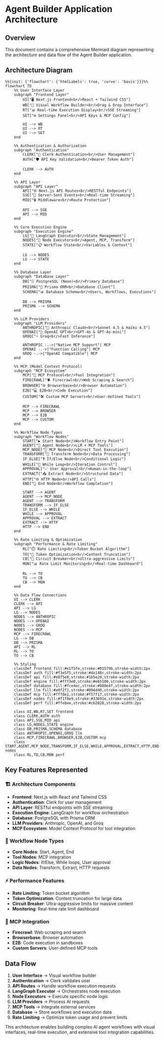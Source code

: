 # Agent Builder Application Architecture

## Overview
This document contains a comprehensive Mermaid diagram representing the architecture and data flow of the Agent Builder application.

## Architecture Diagram

```mermaid
%%{init: {'flowchart': {'htmlLabels': true, 'curve': 'basis'}}}%%
flowchart TD
    %% User Interface Layer
    subgraph "Frontend Layer"
        UI["🖥️ Next.js Frontend<br/>React + Tailwind CSS"]
        WB["🔧 Visual Workflow Builder<br/>Drag & Drop Interface"]
        RT["📊 Real-time Execution Display<br/>SSE Streaming"]
        SET["⚙️ Settings Panel<br/>API Keys & MCP Config"]
        
        UI --> WB
        UI --> RT
        UI --> SET
    end

    %% Authentication & Authorization
    subgraph "Authentication"
        CLERK["🔐 Clerk Authentication<br/>User Management"]
        AUTH["🛡️ API Key Validation<br/>Bearer Token Auth"]
        
        CLERK --> AUTH
    end

    %% API Layer
    subgraph "API Layer"
        API["🌐 Next.js API Routes<br/>RESTful Endpoints"]
        SSE["📡 Server-Sent Events<br/>Real-time Streaming"]
        MID["🔒 Middleware<br/>Route Protection"]
        
        API --> SSE
        API --> MID
    end

    %% Core Execution Engine
    subgraph "Execution Engine"
        LG["🧠 LangGraph Executor<br/>State Management"]
        NODES["🔗 Node Executors<br/>Agent, MCP, Transform"]
        STATE["📋 Workflow State<br/>Variables & Context"]
        
        LG --> NODES
        LG --> STATE
    end

    %% Database Layer
    subgraph "Database Layer"
        DB["🗄️ PostgreSQL (Neon)<br/>Primary Database"]
        PRISMA["🔧 Prisma ORM<br/>Database Client"]
        SCHEMA["📊 Database Schema<br/>Users, Workflows, Executions"]
        
        DB --> PRISMA
        PRISMA --> SCHEMA
    end

    %% LLM Providers
    subgraph "LLM Providers"
        ANTHROPIC["🤖 Anthropic Claude<br/>Sonnet 4.5 & Haiku 4.5"]
        OPENAI["🧠 OpenAI GPT<br/>GPT-4o & GPT-4o-mini"]
        GROQ["⚡ Groq<br/>Fast Inference"]
        
        ANTHROPIC -.->|"Native MCP Support"| MCP
        OPENAI -.->|"Function Calling"| MCP
        GROQ -.->|"OpenAI Compatible"| MCP
    end

    %% MCP (Model Context Protocol)
    subgraph "MCP Ecosystem"
        MCP["🔌 MCP Protocol<br/>Tool Integration"]
        FIRECRAWL["🕷️ Firecrawl<br/>Web Scraping & Search"]
        BROWSER["🌐 Browserbase<br/>Browser Automation"]
        E2B["💻 E2B<br/>Code Execution"]
        CUSTOM["🛠️ Custom MCP Servers<br/>User-defined Tools"]
        
        MCP --> FIRECRAWL
        MCP --> BROWSER
        MCP --> E2B
        MCP --> CUSTOM
    end

    %% Workflow Node Types
    subgraph "Workflow Nodes"
        START["▶️ Start Node<br/>Workflow Entry Point"]
        AGENT["🤖 Agent Node<br/>LLM + MCP Tools"]
        MCP_NODE["🔌 MCP Node<br/>Direct Tool Execution"]
        TRANSFORM["🔄 Transform Node<br/>Data Processing"]
        IF_ELSE["❓ If/Else Node<br/>Conditional Logic"]
        WHILE["🔄 While Loop<br/>Iteration Control"]
        APPROVAL["✅ User Approval<br/>Human-in-the-loop"]
        EXTRACT["📤 Extract Node<br/>Structured Data"]
        HTTP["🌐 HTTP Node<br/>API Calls"]
        END["🏁 End Node<br/>Workflow Completion"]
        
        START --> AGENT
        AGENT --> MCP_NODE
        AGENT --> TRANSFORM
        TRANSFORM --> IF_ELSE
        IF_ELSE --> WHILE
        WHILE --> APPROVAL
        APPROVAL --> EXTRACT
        EXTRACT --> HTTP
        HTTP --> END
    end

    %% Rate Limiting & Optimization
    subgraph "Performance & Rate Limiting"
        RL["⏱️ Rate Limiting<br/>Token Bucket Algorithm"]
        TO["🔧 Token Optimization<br/>Content Truncation"]
        CB["🚨 Circuit Breaker<br/>Ultra-aggressive Limits"]
        MON["📊 Rate Limit Monitoring<br/>Real-time Dashboard"]
        
        RL --> TO
        TO --> CB
        CB --> MON
    end

    %% Data Flow Connections
    UI --> CLERK
    CLERK --> API
    API --> LG
    LG --> NODES
    NODES --> ANTHROPIC
    NODES --> OPENAI
    NODES --> GROQ
    NODES --> MCP
    MCP --> FIRECRAWL
    LG --> DB
    DB --> PRISMA
    API --> RL
    RL --> TO
    TO --> CB

    %% Styling
    classDef frontend fill:#e1f5fe,stroke:#01579b,stroke-width:2px
    classDef auth fill:#f3e5f5,stroke:#4a148c,stroke-width:2px
    classDef api fill:#e8f5e8,stroke:#1b5e20,stroke-width:2px
    classDef engine fill:#fff3e0,stroke:#e65100,stroke-width:2px
    classDef database fill:#fce4ec,stroke:#880e4f,stroke-width:2px
    classDef llm fill:#e0f2f1,stroke:#004d40,stroke-width:2px
    classDef mcp fill:#fff8e1,stroke:#f57f17,stroke-width:2px
    classDef nodes fill:#f1f8e9,stroke:#33691e,stroke-width:2px
    classDef perf fill:#ffebee,stroke:#c62828,stroke-width:2px

    class UI,WB,RT,SET frontend
    class CLERK,AUTH auth
    class API,SSE,MID api
    class LG,NODES,STATE engine
    class DB,PRISMA,SCHEMA database
    class ANTHROPIC,OPENAI,GROQ llm
    class MCP,FIRECRAWL,BROWSER,E2B,CUSTOM mcp
    class START,AGENT,MCP_NODE,TRANSFORM,IF_ELSE,WHILE,APPROVAL,EXTRACT,HTTP,END nodes
    class RL,TO,CB,MON perf
```

## Key Features Represented

### 🏗️ **Architecture Components**
- **Frontend**: Next.js with React and Tailwind CSS
- **Authentication**: Clerk for user management
- **API Layer**: RESTful endpoints with SSE streaming
- **Execution Engine**: LangGraph for workflow orchestration
- **Database**: PostgreSQL with Prisma ORM
- **LLM Providers**: Anthropic, OpenAI, and Groq
- **MCP Ecosystem**: Model Context Protocol for tool integration

### 🔄 **Workflow Node Types**
- **Core Nodes**: Start, Agent, End
- **Tool Nodes**: MCP integration
- **Logic Nodes**: If/Else, While loops, User approval
- **Data Nodes**: Transform, Extract, HTTP requests

### ⚡ **Performance Features**
- **Rate Limiting**: Token bucket algorithm
- **Token Optimization**: Content truncation for large data
- **Circuit Breaker**: Ultra-aggressive limits for massive content
- **Monitoring**: Real-time rate limit dashboard

### 🔌 **MCP Integration**
- **Firecrawl**: Web scraping and search
- **Browserbase**: Browser automation
- **E2B**: Code execution in sandboxes
- **Custom Servers**: User-defined MCP tools

## Data Flow

1. **User Interface** → Visual workflow builder
2. **Authentication** → Clerk validates user
3. **API Routes** → Handle workflow execution requests
4. **LangGraph Executor** → Orchestrates node execution
5. **Node Executors** → Execute specific node logic
6. **LLM Providers** → Process AI requests
7. **MCP Tools** → Integrate external services
8. **Database** → Store workflows and execution data
9. **Rate Limiting** → Optimize token usage and prevent limits

This architecture enables building complex AI agent workflows with visual interfaces, real-time execution, and extensive tool integration capabilities.
